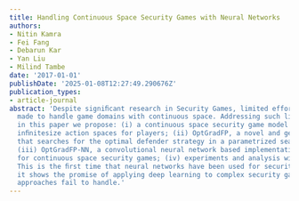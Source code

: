 ```yaml
---
title: Handling Continuous Space Security Games with Neural Networks
authors:
- Nitin Kamra
- Fei Fang
- Debarun Kar
- Yan Liu
- Milind Tambe
date: '2017-01-01'
publishDate: '2025-01-08T12:27:49.290676Z'
publication_types:
- article-journal
abstract: 'Despite signiﬁcant research in Security Games, limited efforts have been
  made to handle game domains with continuous space. Addressing such limitations,
  in this paper we propose: (i) a continuous space security game model that considers
  inﬁnitesize action spaces for players; (ii) OptGradFP, a novel and general algorithm
  that searches for the optimal defender strategy in a parametrized search space;
  (iii) OptGradFP-NN, a convolutional neural network based implementation of OptGradFP
  for continuous space security games; (iv) experiments and analysis with OptGradFP-NN.
  This is the ﬁrst time that neural networks have been used for security games, and
  it shows the promise of applying deep learning to complex security games which previous
  approaches fail to handle.'
---
```

